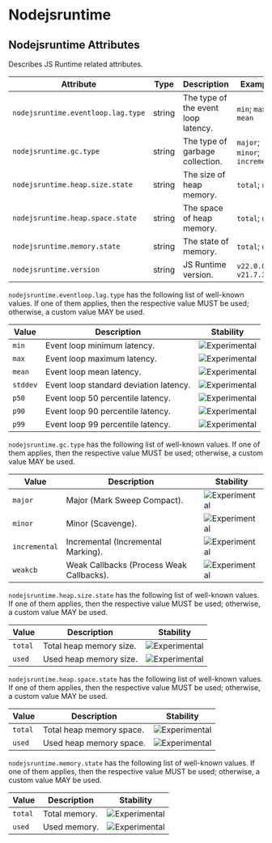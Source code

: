 <!--- Hugo front matter used to generate the website version of this page:
--->

<!-- NOTE: THIS FILE IS AUTOGENERATED. DO NOT EDIT BY HAND. -->
<!-- see templates/registry/markdown/attribute_namespace.md.j2 -->

# Nodejsruntime

## Nodejsruntime Attributes

Describes JS Runtime related attributes.

| Attribute                          | Type   | Description                         | Examples                        | Stability                                                        |
| ---------------------------------- | ------ | ----------------------------------- | ------------------------------- | ---------------------------------------------------------------- |
| `nodejsruntime.eventloop.lag.type` | string | The type of the event loop latency. | `min`; `max`; `mean`            | ![Experimental](https://img.shields.io/badge/-experimental-blue) |
| `nodejsruntime.gc.type`            | string | The type of garbage collection.     | `major`; `minor`; `incremental` | ![Experimental](https://img.shields.io/badge/-experimental-blue) |
| `nodejsruntime.heap.size.state`    | string | The size of heap memory.            | `total`; `used`                 | ![Experimental](https://img.shields.io/badge/-experimental-blue) |
| `nodejsruntime.heap.space.state`   | string | The space of heap memory.           | `total`; `used`                 | ![Experimental](https://img.shields.io/badge/-experimental-blue) |
| `nodejsruntime.memory.state`       | string | The state of memory.                | `total`; `used`                 | ![Experimental](https://img.shields.io/badge/-experimental-blue) |
| `nodejsruntime.version`            | string | JS Runtime version.                 | `v22.0.0`; `v21.7.3`            | ![Experimental](https://img.shields.io/badge/-experimental-blue) |

`nodejsruntime.eventloop.lag.type` has the following list of well-known values. If one of them applies, then the respective value MUST be used; otherwise, a custom value MAY be used.

| Value    | Description                            | Stability                                                        |
| -------- | -------------------------------------- | ---------------------------------------------------------------- |
| `min`    | Event loop minimum latency.            | ![Experimental](https://img.shields.io/badge/-experimental-blue) |
| `max`    | Event loop maximum latency.            | ![Experimental](https://img.shields.io/badge/-experimental-blue) |
| `mean`   | Event loop mean latency.               | ![Experimental](https://img.shields.io/badge/-experimental-blue) |
| `stddev` | Event loop standard deviation latency. | ![Experimental](https://img.shields.io/badge/-experimental-blue) |
| `p50`    | Event loop 50 percentile latency.      | ![Experimental](https://img.shields.io/badge/-experimental-blue) |
| `p90`    | Event loop 90 percentile latency.      | ![Experimental](https://img.shields.io/badge/-experimental-blue) |
| `p99`    | Event loop 99 percentile latency.      | ![Experimental](https://img.shields.io/badge/-experimental-blue) |

`nodejsruntime.gc.type` has the following list of well-known values. If one of them applies, then the respective value MUST be used; otherwise, a custom value MAY be used.

| Value         | Description                              | Stability                                                        |
| ------------- | ---------------------------------------- | ---------------------------------------------------------------- |
| `major`       | Major (Mark Sweep Compact).              | ![Experimental](https://img.shields.io/badge/-experimental-blue) |
| `minor`       | Minor (Scavenge).                        | ![Experimental](https://img.shields.io/badge/-experimental-blue) |
| `incremental` | Incremental (Incremental Marking).       | ![Experimental](https://img.shields.io/badge/-experimental-blue) |
| `weakcb`      | Weak Callbacks (Process Weak Callbacks). | ![Experimental](https://img.shields.io/badge/-experimental-blue) |

`nodejsruntime.heap.size.state` has the following list of well-known values. If one of them applies, then the respective value MUST be used; otherwise, a custom value MAY be used.

| Value   | Description             | Stability                                                        |
| ------- | ----------------------- | ---------------------------------------------------------------- |
| `total` | Total heap memory size. | ![Experimental](https://img.shields.io/badge/-experimental-blue) |
| `used`  | Used heap memory size.  | ![Experimental](https://img.shields.io/badge/-experimental-blue) |

`nodejsruntime.heap.space.state` has the following list of well-known values. If one of them applies, then the respective value MUST be used; otherwise, a custom value MAY be used.

| Value   | Description              | Stability                                                        |
| ------- | ------------------------ | ---------------------------------------------------------------- |
| `total` | Total heap memory space. | ![Experimental](https://img.shields.io/badge/-experimental-blue) |
| `used`  | Used heap memory space.  | ![Experimental](https://img.shields.io/badge/-experimental-blue) |

`nodejsruntime.memory.state` has the following list of well-known values. If one of them applies, then the respective value MUST be used; otherwise, a custom value MAY be used.

| Value   | Description   | Stability                                                        |
| ------- | ------------- | ---------------------------------------------------------------- |
| `total` | Total memory. | ![Experimental](https://img.shields.io/badge/-experimental-blue) |
| `used`  | Used memory.  | ![Experimental](https://img.shields.io/badge/-experimental-blue) |
